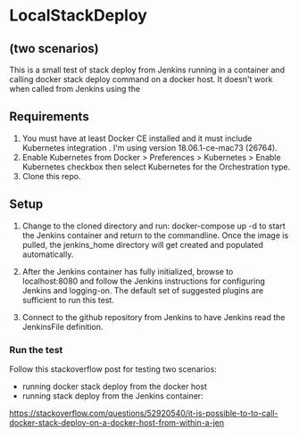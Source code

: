 # LocalStackDeploy

## (two scenarios)

This is a small test of stack deploy from Jenkins running in a container and calling docker stack deploy command on a docker host. It doesn't work when called from Jenkins using the 

## Requirements

1. You must have at least Docker CE installed and it must include Kubernetes integration . I'm using version 18.06.1-ce-mac73 (26764).
2. Enable Kubernetes from Docker > Preferences > Kubernetes > Enable Kubernetes checkbox then select Kubernetes for the Orchestration type.
3. Clone this repo.

## Setup

1. Change to the cloned directory and run: docker-compose up -d to start the Jenkins container and return to the commandline. Once the image is pulled, the jenkins_home directory will get created and populated automatically.

2. After the Jenkins container has fully initialized, browse to localhost:8080 and follow the Jenkins instructions for configuring Jenkins and logging-on. The default set of suggested plugins are sufficient to run this test.

3. Connect to the github repository from Jenkins to have Jenkins read the JenkinsFile definition.

### Run the test

Follow this stackoverflow post for testing two scenarios:

- running docker stack deploy from the docker host
- running stack deploy from the Jenkins container:

https://stackoverflow.com/questions/52920540/it-is-possible-to-to-call-docker-stack-deploy-on-a-docker-host-from-within-a-jen
